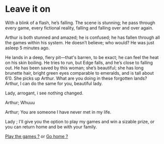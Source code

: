 # Leave it on
With a blink of a flash, he’s falling. The scene is stunning; he  pass through every game, every fictional reality, falling and falling over and over again.

Arthur is both stunned and amazed; he is confused; he has fallen through all the games within his system. He doesn’t believe; who would? He was just asleep 5 minutes ago.

He lands in a deep, fiery pit—that's barren, to be exact; he can feel the heat on his skin boiling. He tries to run, but Edge falls, and he’s close to falling out. He has been saved by this woman; she’s beautiful; she has long brunette hair, bright green eyes comparable to emeralds, and is tall about 6’0. She picks up Arthur. What are you doing in these forgotten lands? Arthur, I can do the same for you, beautiful lady.

Lady, arrogant, i see nothing changed.

Arthur; Whuuu

Arthur; You are someone I have never met in my life.

Lady ; I'll give you the option to play my games and win a sizable prize, or you can return home and be with your family.

[Play the games ?](Play-the-games.md)
or
[Go home ?](Go-home.md)



